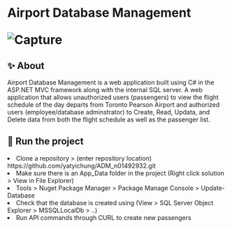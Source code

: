 <h1>Airport Database Management
  
  ![Capture](https://user-images.githubusercontent.com/78622789/174190796-1f12addc-635f-4992-80ff-c9af47d68f7b.PNG)

<h2>✨ About </h2>
Airport Database Management is a web application built using C# in the ASP.NET MVC framework along with the internal SQL server. A web application that allows unauthorized users (passengers) to view the flight schedule of the day departs from Toronto Pearson Airport and authorized users (employee/database adminstrator) to Create, Read, Updata, and Delete data from both the flight schedule as well as the passenger list.  
  
<h2>🏃 Run the project</h2>
   <li>Clone a repository > (enter repository location) https://github.com/yatyichung/ADM_n01492932.git</li>
  <li> Make sure there is an App_Data folder in the project (Right click solution > View in File Explorer)</li>
  <li>Tools > Nuget Package Manager > Package Manage Console > Update-Database</li>
  <li>Check that the database is created using (View > SQL Server Object Explorer > MSSQLLocalDb > ..)</li>
  <li>Run API commands through CURL to create new passengers</li>
 


